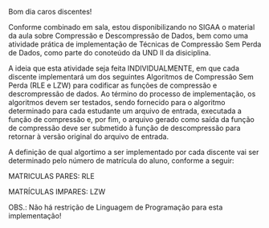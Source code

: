 Bom dia caros discentes!

Conforme combinado em sala, estou disponibilizando no SIGAA o material da aula sobre Compressão e Descompressão de Dados, bem como uma atividade prática de implementação de Técnicas de Compressão Sem Perda de Dados, como parte do conoteúdo da UND II da disiciplina.

A ideia que esta atividade seja feita INDIVIDUALMENTE, em que cada discente implementará um dos seguintes Algoritmos de Compressão Sem Perda (RLE e LZW) para codificar as funções de compressão e descrompressão de dados. Ao término do processo de implementação, os algoritmos devem ser testados, sendo fornecido para o algoritmo determinado para cada estudante um arquivo de entrada, executada a função de compressão e, por fim, o arquivo gerado como saída da função de compressão deve ser submetido à função de descompressão para retornar à versão original do arquivo de entrada.

A definição de qual algortimo a ser implementado por cada discente vai ser determinado pelo número de matrícula do aluno, conforme a seguir:

MATRICULAS PARES: RLE

MATRÍCULAS IMPARES: LZW

OBS.: Não há restrição de Linguagem de Programação para esta implementação!